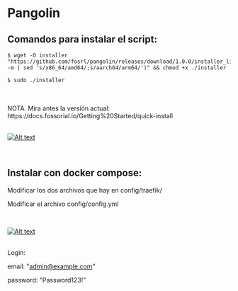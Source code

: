 # Pangolin

## Comandos para instalar el script:

```
$ wget -O installer "https://github.com/fosrl/pangolin/releases/download/1.0.0/installer_linux_$(uname -m | sed 's/x86_64/amd64/;s/aarch64/arm64/')" && chmod +x ./installer

$ sudo ./installer
```
<br>

<br>
NOTA. Mira antes la versión actual: https://docs.fossorial.io/Getting%20Started/quick-install

<br>

<br>

[![Alt text](https://img.youtube.com/vi/i9AmiJPjqUQ/0.jpg)](https://www.youtube.com/watch?v=i9AmiJPjqUQ)

<br>

## Instalar con docker compose:

Modificar los dos archivos que hay en config/traefik/

Modificar el archivo config/config.yml

<br>

[![Alt text](https://img.youtube.com/vi/oU18kYkpsDI/0.jpg)](https://www.youtube.com/watch?v=oU18kYkpsDI)

<br>
Login:

email: "admin@example.com" 
        
password: "Password123!"





